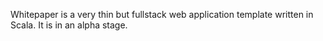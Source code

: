 Whitepaper is a very thin but fullstack web application template written in Scala.
It is in an alpha stage.
